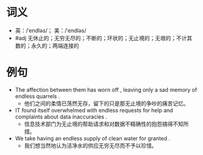 # 词义
- 英：/ˈendləs/； 美：/ˈendləs/
- #adj 无休止的；无穷无尽的；不断的；环状的；无止境的；无垠的；不计其数的；永久的；两端连接的
# 例句
- The affection between them has worn off , leaving only a sad memory of endless quarrels .
	- 他们之间的柔情已荡然无存，留下的只是那无止境的争吵的痛苦记忆。
- IT found itself overwhelmed with endless requests for help and complaints about data inaccuracies .
	- 信息技术部门为无止境的帮助请求和对数据不精确性的抱怨搞得不知所措。
- We take having an endless supply of clean water for granted .
	- 我们想当然地认为洁净水的供应无穷无尽而不予以珍惜。
